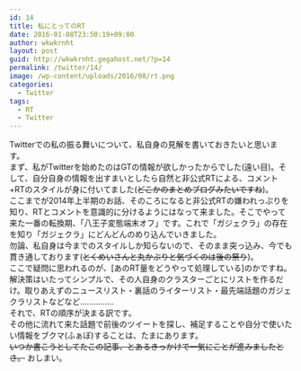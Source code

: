 ```yaml
---
id: 14
title: 私にとってのRT
date: 2016-01-08T23:50:19+09:00
author: wkwkrnht
layout: post
guid: http://wkwkrnht.gegahost.net/?p=14
permalink: /twitter/14/
image: /wp-content/uploads/2016/08/rt.png
categories:
  - Twitter
tags:
  - RT
  - Twitter
---
```

Twitterでの私の振る舞いについて、私自身の見解を書いておきたいと思います。  
まず、私がTwitterを始めたのはGTの情報が欲しかったからでした(遠い目)。そして、自分自身の情報を出すまいとしたら自然と非公式RTによる、コメント+RTのスタイルが身に付いてました(<span style="text-decoration: line-through;">どこかのまとめブログみたいですね</span>)。  
ここまでが2014年上半期のお話、そのころになると非公式RTの嫌われっぷりを知り、RTとコメントを意識的に分けるようにはなって来ました。そこでやって来た一番の転換期、「八王子変態端末オフ」です。これで「ガジェクラ」の存在を知り「ガジェクラ」にどんどんのめり込んでいきました。  
勿論、私自身は今までのスタイルしか知らないので、そのまま突っ込み、今でも貫き通しております(<span style="text-decoration:line-through;">とくめいさんと丸かぶりと気づくのは後の祭り</span>)。  
ここで疑問に思われるのが、[あのRT量をどうやって処理している]のかですね。  
解決策はいたってシンプルで、その人自身のクラスターごとにリストを作るだけ。取りあえずのニュースリスト・裏話のライターリスト・最先端話題のガジェクラリストなどなど……………  
それで、RTの順序が決まる訳です。  
その他に流れて来た話題で前後のツイートを探し、補足することや自分で使いたい情報をブクマ(ふぁぼ)することは、たまにあります。  
<span style="text-decoration:line-through;">いつか書こうとしてたこの記事、とあるきっかけで一気にことが進みましたとさ。</span> おしまい。